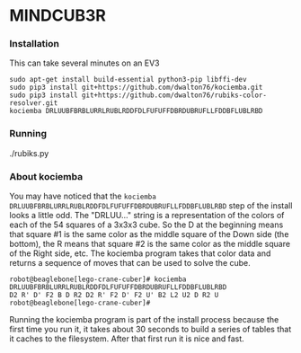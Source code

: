 # MINDCUB3R

### Installation
This can take several minutes on an EV3
```
sudo apt-get install build-essential python3-pip libffi-dev
sudo pip3 install git+https://github.com/dwalton76/kociemba.git
sudo pip3 install git+https://github.com/dwalton76/rubiks-color-resolver.git
kociemba DRLUUBFBRBLURRLRUBLRDDFDLFUFUFFDBRDUBRUFLLFDDBFLUBLRBD
```

### Running
./rubiks.py

### About kociemba
You may have noticed that the
`kociemba DRLUUBFBRBLURRLRUBLRDDFDLFUFUFFDBRDUBRUFLLFDDBFLUBLRBD`
step of the install looks a little odd. The "DRLUU..." string is a
representation of the colors of each of the 54 squares of a 3x3x3 cube. So
the D at the beginning means that square #1 is the same color as the middle
square of the Down side (the bottom), the R means that square #2 is the same
color as the middle square of the Right side, etc. The kociemba program takes
that color data and returns a sequence of moves that can be used to solve the
cube.

```
robot@beaglebone[lego-crane-cuber]# kociemba DRLUUBFBRBLURRLRUBLRDDFDLFUFUFFDBRDUBRUFLLFDDBFLUBLRBD
D2 R' D' F2 B D R2 D2 R' F2 D' F2 U' B2 L2 U2 D R2 U
robot@beaglebone[lego-crane-cuber]#
```

Running the kociemba program is part of the install process because the first
time you run it, it takes about 30 seconds to build a series of tables that
it caches to the filesystem.  After that first run it is nice and fast.
